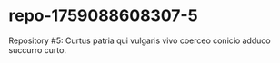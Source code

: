 # repo-1759088608307-5
Repository #5: Curtus patria qui vulgaris vivo coerceo conicio adduco succurro curto.
